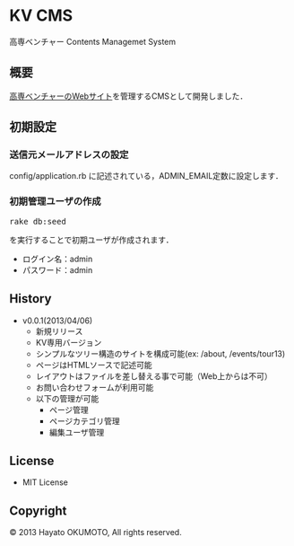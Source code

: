 # KV CMS
高専ベンチャー Contents Managemet System

## 概要
[高専ベンチャーのWebサイト](http://www.kosen-venture.com/)を管理するCMSとして開発しました．

## 初期設定

### 送信元メールアドレスの設定
config/application.rb に記述されている，ADMIN_EMAIL定数に設定します．

### 初期管理ユーザの作成
<pre>
rake db:seed
</pre>
を実行することで初期ユーザが作成されます．

* ログイン名：admin
* パスワード：admin

## History
* v0.0.1(2013/04/06)
	* 新規リリース
	* KV専用バージョン
	* シンプルなツリー構造のサイトを構成可能(ex: /about, /events/tour13)
	* ページはHTMLソースで記述可能
	* レイアウトはファイルを差し替える事で可能（Web上からは不可）
	* お問い合わせフォームが利用可能
	* 以下の管理が可能
		* ページ管理
		* ページカテゴリ管理
		* 編集ユーザ管理

## License
* MIT License

## Copyright
&copy;  2013 Hayato OKUMOTO, All rights reserved.
